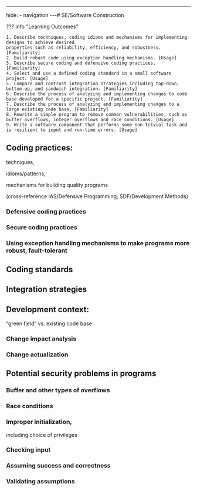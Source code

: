 ---
hide:
    -  navigation
---# SE/Software Construction

??? info "Learning Outcomes"

    1. Describe techniques, coding idioms and mechanisms for implementing designs to achieve desired
    properties such as reliability, efficiency, and robustness. [Familiarity]
    2. Build robust code using exception handling mechanisms. [Usage]
    3. Describe secure coding and defensive coding practices. [Familiarity]
    4. Select and use a defined coding standard in a small software project. [Usage]
    5. Compare and contrast integration strategies including top-down, bottom-up, and sandwich integration. [Familiarity]
    6. Describe the process of analyzing and implementing changes to code base developed for a specific project. [Familiarity]
    7. Describe the process of analyzing and implementing changes to a large existing code base. [Familiarity]
    8. Rewrite a simple program to remove common vulnerabilities, such as buffer overflows, integer overflows and race conditions. [Usage]
    9. Write a software component that performs some non-trivial task and is resilient to input and run-time errors. [Usage]

## Coding practices: 

techniques, 

idioms/patterns,

mechanisms for building quality programs 

(cross-reference IAS/Defensive Programming; SDF/Development Methods)

###  Defensive coding practices

###  Secure coding practices

###  Using exception handling mechanisms to make programs more robust, fault-tolerant

## Coding standards

## Integration strategies

## Development context: 

“green field” vs. existing code base

###  Change impact analysis

###  Change actualization

## Potential security problems in programs

###  Buffer and other types of overflows

###  Race conditions

###  Improper initialization,

 including choice of privileges

###  Checking input

###  Assuming success and correctness

###  Validating assumptions
